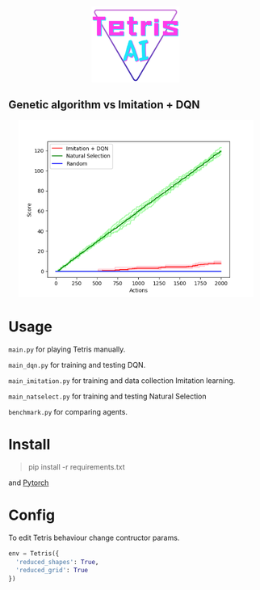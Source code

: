 <p align="center">
  <img src="./rapporter/imgs/tetrisAI.png" height=150 />
</p>

## Genetic algorithm vs Imitation + DQN

<p align="center">
  <img src="./rapporter/imgs/comparison.png" height=350 />
</p>

# Usage

`main.py` for playing Tetris manually.

`main_dqn.py` for training and testing DQN.

`main_imitation.py` for training and data collection Imitation learning.

`main_natselect.py` for training and testing Natural Selection

`benchmark.py` for comparing agents.

# Install

> pip install -r requirements.txt

and <a href="https://pytorch.org/" target="_blank">Pytorch</a>

# Config

To edit Tetris behaviour change contructor params.

```py
env = Tetris({
  'reduced_shapes': True,
  'reduced_grid': True
})
```